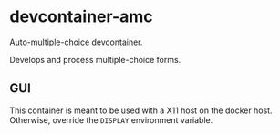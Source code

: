 # devcontainer-amc

Auto-multiple-choice devcontainer.

Develops and process multiple-choice forms.

## GUI

This container is meant to be used with a X11 host on the docker host.
Otherwise, override the `DISPLAY` environment variable.
